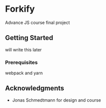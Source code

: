 # Forkify

Advance JS course final project

## Getting Started

will write this later

### Prerequisites

webpack and yarn


## Acknowledgments

* Jonas Schmedtmann for design and course
